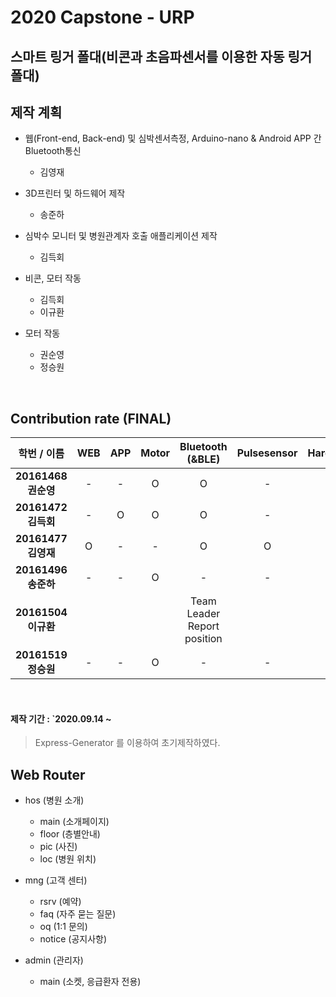2020 Capstone - URP
=================
## 스마트 링거 폴대(비콘과 초음파센서를 이용한 자동 링거 폴대)
## 제작 계획
<p>
    <ul>
        <li>웹(Front-end, Back-end) 및 심박센서측정, Arduino-nano & Android APP 간 Bluetooth통신</li>
        <ul>
            <li>김영재</li>
        </ul>
    </ul>
    <ul>
        <li>3D프린터 및 하드웨어 제작</li>
        <ul>
            <li>송준하</li>
        </ul>
    </ul>
    <ul>
        <li>심박수 모니터 및 병원관계자 호출 애플리케이션 제작</li>
        <ul>
            <li>김득회</li>
        </ul>
    </ul>
    <ul>
        <li>비콘, 모터 작동</li>
        <ul>
            <li>김득회</li>
            <li>이규환</li>
        </ul>
    </ul>
    <ul>
        <li>모터 작동</li>
        <ul>
            <li>권순영</li>
            <li>정승원</li>
        </ul>
    </ul>
</p>
<br>

## Contribution rate (FINAL)

|      학번 / 이름       | WEB | APP | Motor | Bluetooth<br>(&BLE) | Pulsesensor | Hardware |
|:---------------------:|:---:|:---:|:-----:|:-------------------:|:-----------:|:--------:|
| <b>20161468 권순영</b> |  -  |  -  |   O   |          O          |      -      |    -     |
| <b>20161472 김득회</b> |  -  |  O  |   O   |          O          |      -      |    -     |
| <b>20161477 김영재</b> |  O  |  -  |   -   |          O          |      O      |    -     |
| <b>20161496 송준하</b> |  -  |  -  |   O   |          -          |      -      |    O     |
| <b>20161504 이규환</b> | | | | Team Leader <br> Report position | | |
| <b>20161519 정승원</b> |  -  |  -  |   O   |          -          |      -      |    -     |
<br>

#### 제작 기간 : `2020.09.14 ~
> Express-Generator 를 이용하여 초기제작하였다.

## Web Router
- hos (병원 소개)
    - main (소개페이지)
    - floor (층별안내)
    - pic (사진)
    - loc (병원 위치)

- mng (고객 센터)
    - rsrv (예약)
    - faq (자주 묻는 질문)
    - oq (1:1 문의)
    - notice (공지사항)
    
- admin (관리자)
    - main (소켓, 응급환자 전용)
